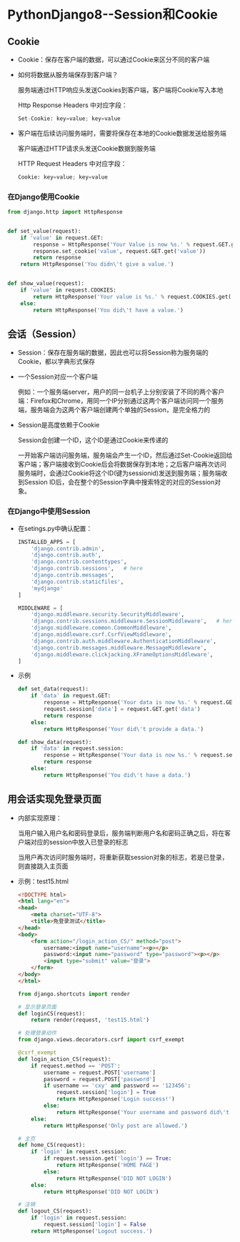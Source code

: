 # PythonDjango8--Session和Cookie

## Cookie

* Cookie：保存在客户端的数据，可以通过Cookie来区分不同的客户端

* 如何将数据从服务端保存到客户端？

  服务端通过HTTP响应头发送Cookies到客户端，客户端将Cookie写入本地

  Http Response Headers 中对应字段：

  ```python
  Set-Cookie: key=value; key=value
  ```

* 客户端在后续访问服务端时，需要将保存在本地的Cookie数据发送给服务端

  客户端通过HTTP请求头发送Cookie数据到服务端

  HTTP Request Headers 中对应字段：

  ```python
  Cookie: key=value; key=value
  ```

### 在Django使用Cookie

```python
from django.http import HttpResponse


def set_value(request):
    if 'value' in request.GET:
        response = HttpResponse('Your Value is now %s.' % request.GET.get('value'))
        response.set_cookie('value', request.GET.get('value'))
        return response
    return HttpResponse('You didn\'t give a value.')


def show_value(request):
    if 'value' in request.COOKIES:
        return HttpResponse('Your value is %s.' % request.COOKIES.get('value'))
    else:
        return HttpResponse('You did\'t have a value.')
```

## 会话（Session）

* Session：保存在服务端的数据，因此也可以将Session称为服务端的Cookie，都以字典形式保存

* 一个Session对应一个客户端

  例如：一个服务端server，用户的同一台机子上分别安装了不同的两个客户端：Firefox和Chrome，用同一个IP分别通过这两个客户端访问同一个服务端，服务端会为这两个客户端创建两个单独的Session，是完全格力的

* Session是高度依赖于Cookie

  Session会创建一个ID，这个ID是通过Cookie来传递的

  一开始客户端访问服务端，服务端会产生一个ID，然后通过Set-Cookie返回给客户端；客户端接收到Cookie后会将数据保存到本地；之后客户端再次访问服务端时，会通过Cookie将这个ID(键为sessionid)发送到服务端；服务端收到Session ID后，会在整个的Session字典中搜索特定的对应的Session对象。

### 在Django中使用Session

* 在setings.py中确认配置：

  ```python
  INSTALLED_APPS = [
      'django.contrib.admin',
      'django.contrib.auth',
      'django.contrib.contenttypes',
      'django.contrib.sessions',   # here
      'django.contrib.messages',
      'django.contrib.staticfiles',
      'mydjango'
  ]
  
  MIDDLEWARE = [
      'django.middleware.security.SecurityMiddleware',
      'django.contrib.sessions.middleware.SessionMiddleware',   # here
      'django.middleware.common.CommonMiddleware',
      'django.middleware.csrf.CsrfViewMiddleware',
      'django.contrib.auth.middleware.AuthenticationMiddleware',
      'django.contrib.messages.middleware.MessageMiddleware',
      'django.middleware.clickjacking.XFrameOptionsMiddleware',
  ]
  ```

* 示例

  ```python
  def set_data(request):
      if 'data' in request.GET:
          response = HttpResponse('Your data is now %s.' % request.GET.get('data'))
          request.session['data'] = request.GET.get('data')
          return response
      else:
          return HttpResponse('Your did\'t provide a data.')
  
  def show_data(request):
      if 'data' in request.session:
          response = HttpResponse('Your data is now %s.' % request.session.get('data'))
          return response
      else:
          return HttpResponse('You did\'t have a data.')
  ```

## 用会话实现免登录页面

* 内部实现原理：

  当用户输入用户名和密码登录后，服务端判断用户名和密码正确之后，将在客户端对应的session中放入已登录的标志

  当用户再次访问时服务端时，将重新获取session对象的标志，若是已登录，则直接跳入主页面

* 示例：test15.html

  ```html
  <!DOCTYPE html>
  <html lang="en">
  <head>
      <meta charset="UTF-8">
      <title>免登录测试</title>
  </head>
  <body>
      <form action="/login_action_CS/" method="post">
          username:<input name="username"><p></p>
          password:<input name="password" type="password"><p></p>
          <input type="submit" value="登录">
      </form>
  </body>
  </html>
  ```

  ```python
  from django.shortcuts import render
  
  # 显示登录页面
  def loginCS(request):
      return render(request, 'test15.html')
  
  # 处理登录动作
  from django.views.decorators.csrf import csrf_exempt
  
  @csrf_exempt
  def login_action_CS(request):
      if request.method == 'POST':
          username = request.POST['username']
          password = request.POST['password']
          if username == 'cxy' and password == '123456':
              request.session['login'] = True
              return HttpResponse('Login success!')
          else:
              return HttpResponse('Your username and password did\'t match.')
      else:
          return HttpResponse('Only post are allowed.')
  
  # 主页
  def home_CS(request):
      if 'login' in request.session:
          if request.session.get('login') == True:
              return HttpResponse('HOME PAGE')
          else:
              return HttpResponse('DID NOT LOGIN')
      else:
          return HttpResponse('DID NOT LOGIN')
  
  # 注销
  def logout_CS(request):
      if 'login' in request.session:
          request.session['login'] = False
      return HttpResponse('Logout success.')
  ```

  